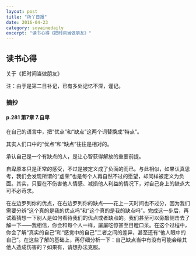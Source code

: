 ```yaml
---
layout: post 
title: "所丫日报"
date: 2016-04-23
category: soyainedaily
excerpt: "读书心得《把时间当做朋友》"
---
```


## 读书心得
关于《把时间当做朋友》

注：由于是第二日补记，已有多处记忆不深，谨记。



### 摘抄

#### p.281 第7章 7.自卑

在自己的语言中，把“优点”和“缺点”这两个词替换成“特点”。

其实人们口中的“优点”和“缺点”往往是相对的。

承认自己是一个有缺点的人，是让心智获得解放的重要前提。

自卑原本只是正常的感受，不过是被定义成了负面的而已。与此相似，如果认真思考，我们会发现所谓的“虚荣”也是每个人再自然不过的愿望，却同样被定义为负面。其实，只要在不伤害他人情感、减损他人利益的情况下，对自己身上的缺点大可不必苛求。

在左边罗列你的优点，在右边罗列你的缺点——花上一天时间也不过分，因为我们需要分辨“这个真的是我的优点吗”和“这个真的是我的缺点吗”。完成这一步后，再试着猜想一下别人是如何看待我们的优点或者缺点的。我们甚至可以旁敲侧击去了解一下——我相信，你会和每个人一样，屡屡吃惊甚至目瞪口呆。在这个过程中，你会了解“真实的自己”和“感觉中的自己”二者之间的差异，甚至还有“他人眼中的自己”。在这些了解的基础上，再仔细分析一下：自己缺点当中有没有可能会给其他人造成伤害的？如果有，请想办法克服。

#### p.264 第7章 5.运气

如果一个人相信好运气，那么他的生活并不会因此变得更好或者更差；可是，反过来，如果一个人觉得自己是个倒霉蛋，那么他的生活一定会因此变得更糟。所以尽管生活不应该盲目乐观，但一定不能失望悲观。神奇的是，乐观生活、坚持努力，往往真的会改变一个人的运气。

世间所有骗子下手的时候，第一步就是想尽一切办法让受骗者相信“机不可失，失不再来”；而受骗者一旦相信这是一个“不可多得”、“不容错过”的机会，就会在这种想法带来的压力下作出非理性的选择。所以，千万不要相信“机不可失，时不再来”。当一个人没有准备好的时候，对他来讲，不存在任何机会。机会时时刻刻都会出现在我们身边，关键在于，我们有没有足够努力，做到“万事俱备，只欠东风”。而当一个人准备好了的时候，随处都是机会，而且所有的机会都是切实的、可以把握的。

我们也恰恰因此而崇尚努力。尽管法兰克·奈特曾提出一个相当正确的观点：“努力”相对于另外两个因素——出身和运气——是最无足轻重的。但是，我们仍然可以看到很多现实的例子：有相当数量的人确实通过“努力”改变了他们自己的“运气”，进而改变了他们后代的“出身”。

#### p.255 第7章 3.痛苦

通过前文的论述，我们可以看出，这种自我保护功能```（注：指遗忘痛苦）```是很有意义的。但是，如果不对这种功能加以控制，我们就会遇到尴尬——“重复犯以往错误”的尴尬。

一个人以往痛苦的能力特别强的一个具体表现就是：这个人会很轻易地原谅自己。

要解决这个问题，有两个很简单却非常有效的办法。

一个办法是，在面临尴尬的时候，一定要用文字、图画等形式把自己所遇到的尴尬（重复犯错）记录下来——当然，最好是记录在同一个地方。这样的记录时非常有意义的，因为它会提醒我们：这是你曾经遇到的尴尬。如果不做这样的记录，那么“遗忘”肯定会发生。记录之后还要养成习惯，定期拿出这些记录回顾一下。这个习惯往往会是我们非常有成就感，因为它会让我们知道，甚至可以清楚地看到，自己已经进步了——因为以前记录过的很多错误我们都不再犯了——当然，不再犯那些错误的原因是我们在不停地提醒自己！

另一个办法是，面临尴尬的时候，尽量弱化痛苦，控制自己的情绪，不要被大脑的直接反应所左右。客观地说，我们面临的所有尴尬，肯定有一部分是自己造成的，所以，没必要找借口，没必要抱怨别人，没必要认为这世界就对自己一个人不公平，要记得“你并不孤独”——肯定还有其他人在不同的地方、不同的时间遭遇过同样的尴尬和痛苦。但是有多少人能平静地对待痛苦，而又清楚地意识到“自己不能被大脑的直接反应所左右”呢？这样一想，我们也就释然了。只要我们认为这个事件没那么值得痛苦，大脑就很难主动遗忘这个事件——更何况我们早就把这个事件和经验记录在案了！

#### p.243 第7章 1.兴趣

**往往不是有兴趣才能做好，而是做好了才有兴趣。**

人们总是搞错顺序，并对这样的错误毫不知晓。虽然并非绝对，但完成大多数事情，确实都需要熟能生巧。做得多了，自然就能擅长；擅长了，自然就做得比别人好；做得比别人好了，兴趣自然就浓起来了，而后就更喜欢做、更擅长……进入良性循环。可是做得多，就需要大量的时间投入，所谓“没兴趣”，往往不过是结果，如果将它当做“不去做好”的理由，最终的惩罚就是大量时间白白流逝。

#### p.225 第6章 交流 三个原则

1. 有意义的讨论的前提是双方不仅要“相互竞争”，更要“相互合作”
2. 真理是独立存在的，它从来不会依附于任何个人或者集体
3. 真理不变，也不会因任何人而变；不停变化的知识人们对真理的解释或理解

#### p.221 第6章 2.说与不说

一般来说，我们可能获得的建议是这样的：得知道什么话能说，什么话不能说。这个建议的意思是，要根据自己的**情况**选择能说的话、该说的话、说出来别人能听的话。

然而更为有效的建议尽管看起来与上面的建议差不多，实际上却有着天壤之别：**通过努力、通过积累成为能说更多话的人**。说这个建议更有效，是因为它相比前者更为主动，更为长远。没有人从一开始就拥有一切，生活中的绝大多数东西，都要靠努力争取从能获得。

尊重只能靠积累获得，这是铁律。

对于那些能够听得进去并肯认真思考这个看似简单的道理的人来说，“话说出来之后有没有人听”是一个极为有效的**自我评估标准**。有人听，就说明了自己所处的状态；话说了，别人却“听而不闻”，甚至有（对自己来说意外的）异常反应，就说明自己积累得还不够。积累得不够就接着攒罢。

当一个人不被认为是“能说那话的人”时，一般不大可能“百人誉之”，不是“百人毁之”就很好了。不被理解、不被合理评估对任何人来说都必然会带来巨大的烦恼和痛苦。情绪的波动必然会干扰理智，进而影响表现——无论是学习上、工作上，还是生活上。

可事实上，在分辨谈话对象之前很可能要先分辨自己。所以，“可言而不言，失人，不可言而言，失言”。

```感想
抄到这里我才理解，这里引用论语的原话是「可与言而不与言，失人。不可与言而与之言，失言。」这里指的是「与言」的对象，后一句则是指自己是否可言。
```

#### p.216 第6章 交流 1.倾听

在倾听的过程中，我们可以利用多余的脑力处理两个方向的信息：“回顾”与“预期”。

相信自己的记忆力比自己估计得差（甚至差很多）是去除这一幻觉```（注：这里是指「大多数人会对自己的记忆力过分高估」的幻觉）```的一个行之有效的方法，因为只有相信这个事实，才能够在倾听的时候有意识地为了真正记住而反复（认真）回顾。

说者的语篇内容可以分为两类：事实和看法。如果是事实，那么我们就要花时间想想“他所陈述的内容真实性如何”。如果是看法，那么我们就要花时间想想“他的这个看法/意见的根源在哪”。

其实，只要肯花费时间和精力去“想”（以上段两个“提问”作为起点），很多原本不可能“听”到的内容就会“自动”浮现，而这样做的人最终几乎都会发现自己“逻辑能力超强”——起码比自己想象的强。

如果能够记住要点，并肯花时间和精力搜寻隐含的信息，听者便有能力去做下一件更重要的事情：预期。

所谓“预期”，其实只不过是猜想“讲者下一步可能会讲什么”，但这个运用“多余”脑力做出的动作却有诸多好处。

首先，它将自动集中听者的注意力；其次，它有助于听者正确把握和组织说者论述的内容；最后，它能使听者“听到”更多原本“听不到”的信息。

```感想
倾听是一件综合了各项能力的事：
1. 控制（反感）情绪
2. 逻辑思考
3. 专注
4. 设身处地体验对方情感
```

### 心得

从 3 月初到现在虽然基本看完了第三遍，但是觉得有必要再读读第四遍……理论还是需要和实践结合在一起才更能体会领悟。